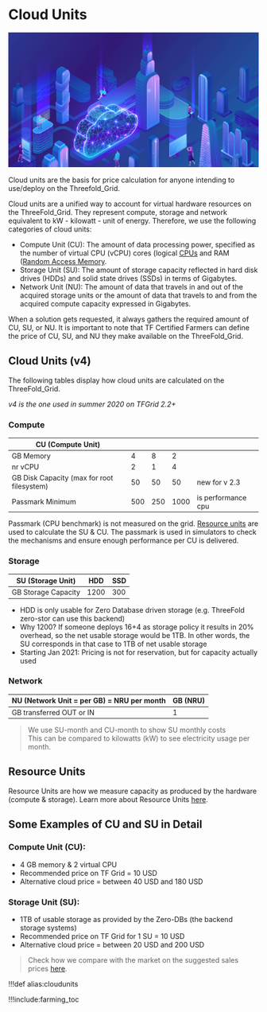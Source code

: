 # Cloud Units

![](img/cloudunits_abstract.png)

Cloud units are the basis for price calculation for anyone intending to use/deploy on the Threefold_Grid. 

Cloud units are a unified way to account for virtual hardware resources on the ThreeFold_Grid. They represent compute, storage and network equivalent to kW - kilowatt - unit of energy. Therefore, we use the following categories of cloud units:

- Compute Unit (CU): The amount of data processing power, specified as the number of virtual CPU (vCPU) cores (logical [CPUs](https://en.wikipedia.org/wiki/Central_processing_unit) and RAM ([Random Access Memory](https://en.wikipedia.org/wiki/Random-access_memory).
- Storage Unit (SU): The amount of storage capacity reflected in hard disk drives (HDDs) and solid state drives (SSDs) in terms of Gigabytes.
- Network Unit (NU): The amount of data that travels in and out of the acquired storage units or the amount of data that travels to and from the acquired compute capacity expressed in Gigabytes.

When a solution gets requested, it always gathers the required amount of CU, SU, or NU. It is important to note that TF Certified Farmers can define the price of CU, SU, and NU they make available on the ThreeFold_Grid.

## Cloud Units (v4)

The following tables display how cloud units are calculated on the ThreeFold_Grid.

_v4 is the one used in summer 2020 on TFGrid 2.2+_

### Compute

| CU (Compute Unit)                          |     |     |      |                    |
| ------------------------------------------ | --- | --- | ---- | ------------------ |
| GB Memory                                  | 4   | 8   | 2    |                    |
| nr vCPU                                    | 2   | 1   | 4    |                    |
| GB Disk Capacity (max for root filesystem) | 50  | 50  | 50   | new for v 2.3      |
| Passmark Minimum                           | 500 | 250 | 1000 | is performance cpu |

Passmark (CPU benchmark) is not measured on the grid. [Resource units](resource_units) are used to calculate the SU & CU. The passmark is used in simulators to check the mechanisms and ensure enough performance per CU is delivered.

### Storage

| SU (Storage Unit)   | HDD  | SSD |
| ------------------- | ---- | --- |
| GB Storage Capacity | 1200 | 300 |

- HDD is only usable for Zero Database driven storage (e.g. ThreeFold zero-stor can use this backend)
- Why 1200? If someone deploys 16+4 as storage policy it results in 20% overhead, so the net usable storage would be 1TB. In other words, the SU corresponds in that case to 1TB of net usable storage
- Starting Jan 2021: Pricing is not for reservation, but for capacity actually used

### Network

| NU (Network Unit = per GB) = NRU per month | GB (NRU) |
| ------------------------------------------ | -------- |
| GB transferred OUT or IN                   | 1        |


> We use SU-month and CU-month to show SU monthly costs <BR>
> This can be compared to kilowatts (kW) to see electricity usage per month.

## Resource Units

Resource Units are how we measure capacity as produced by the hardware (compute & storage). Learn more about Resource Units [here](resource_units).

## Some Examples of CU and SU in Detail

### Compute Unit (CU):

- 4 GB memory & 2 virtual CPU
- Recommended price on TF Grid = 10 USD
- Alternative cloud price = between 40 USD and 180 USD

### Storage Unit (SU):

- 1TB of usable storage as provided by the Zero-DBs (the backend storage systems)
- Recommended price on TF Grid for 1 SU = 10 USD
- Alternative cloud price = between 20 USD and 200 USD

> Check how we compare with the market on the suggested sales prices [here](cloud_pricing).

!!!def alias:cloudunits

<!-- ### More Info:

- [More information around Cloud Pricing](cloud:tfgrid_pricing) - An overview of ThreeFold Cloud pricing and how it compares with the market.
- [Use the Threefold Grid](grid_use) - An introduction to the ThreeFold products and services: The ThreeFold SDK, P2P Cloud, P2P Marketplace, and Digital Twin.
- [Connect capacity to the ThreeFold Grid](farming_home) - Discover Farming and how you can connect capacity and earn passive income. -->

!!!include:farming_toc